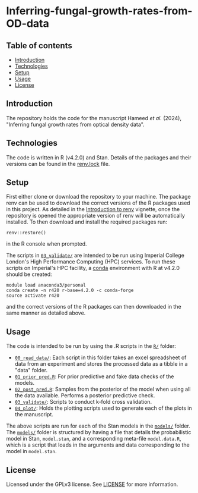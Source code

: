 # Inferring-fungal-growth-rates-from-OD-data

## Table of contents
* [Introduction](#introduction)
* [Technologies](#technologies)
* [Setup](#setup)
* [Usage](#usage)
* [License](#license)

## Introduction
The repository holds the code for the manuscript Hameed _et al._ (2024), "Inferring fungal growth rates from optical density data".

## Technologies
The code is written in R (v4.2.0) and Stan. Details of the packages and their versions can be found in the [renv.lock](renv.lock) file.

## Setup
First either clone or download the repository to your machine. The package renv can be used to download the correct versions of the R packages used in this project. As detailed in the [Introduction to renv](https://rstudio.github.io/renv/articles/renv.html) vignette, once the repository is opened the appropriate version of renv will be automatically installed. To then download and install the required packages run:

```
renv::restore()
```

in the R console when prompted.

The scripts in [`03_validate/`](R/03_validate/) are intended to be run using Imperial College London's High Performance Computing (HPC) services. To run these scripts on Imperial's HPC facility, a [conda](https://docs.conda.io/projects/conda/en/latest/user-guide/getting-started.html) environment with R at v4.2.0 should be created:

```
module load anaconda3/personal
conda create -n r420 r-base=4.2.0 -c conda-forge
source activate r420
```

and the correct versions of the R packages can then downloaded in the same manner as detailed above.

## Usage

The code is intended to be run by using the .R scripts in the [`R/`](R) folder:
* [`00_read_data/`](R/00_read_data/): Each script in this folder takes an excel spreadsheet of data from an experiment and stores the processed data as a tibble in a "data" folder.
* [`01_prior_pred.R`](R/01_prior_pred.R): For prior predictive and fake data checks of the models.  
* [`02_post_pred.R`](R/02_post_pred.R): Samples from the posterior of the model when using all the data available. Performs a posterior predictive check.
* [`03_validate/`](R/03_validate/): Scripts to conduct k-fold cross validation.
* [`04_plot/`](R/04_plot/): Holds the plotting scripts used to generate each of the plots in the manuscript.

The above scripts are run for each of the Stan models in the [`models/`](models) folder. The [`models/`](models) folder is structured by having a file that details the probabilistic model in Stan, `model.stan`, and a corresponding meta-file `model.data.R`, which is a script that loads in the arguments and data corresponding to the model in `model.stan`.

## License
Licensed under the GPLv3 license. See [LICENSE](LICENSE) for more information.
